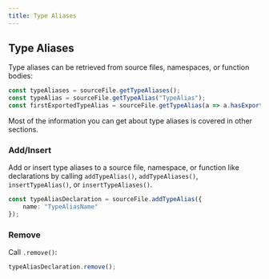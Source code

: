 ```yaml
---
title: Type Aliases
---
```


## Type Aliases

Type aliases can be retrieved from source files, namespaces, or function bodies:

```ts
const typeAliases = sourceFile.getTypeAliases();
const typeAlias = sourceFile.getTypeAlias("TypeAlias");
const firstExportedTypeAlias = sourceFile.getTypeAlias(a => a.hasExportKeyword());
```

Most of the information you can get about type aliases is covered in other sections.

### Add/Insert

Add or insert type aliases to a source file, namespace, or function like declarations by calling `addTypeAlias()`, `addTypeAliases()`, `insertTypeAlias()`, or `insertTypeAliases()`.

```ts
const typeAliasDeclaration = sourceFile.addTypeAlias({
    name: "TypeAliasName"
});
```

### Remove

Call `.remove()`:

```ts
typeAliasDeclaration.remove();
```

